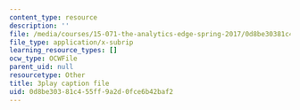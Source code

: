 ```yaml
---
content_type: resource
description: ''
file: /media/courses/15-071-the-analytics-edge-spring-2017/0d8be30381c455ff9a2d0fce6b42baf2_8ryWylXv0WE.vtt
file_type: application/x-subrip
learning_resource_types: []
ocw_type: OCWFile
parent_uid: null
resourcetype: Other
title: 3play caption file
uid: 0d8be303-81c4-55ff-9a2d-0fce6b42baf2
---
```

